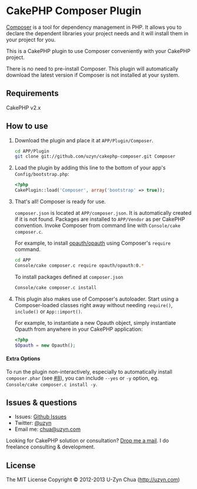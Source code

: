 CakePHP Composer Plugin
=======================

[Composer](http://getcomposer.org/) is a tool for dependency management in PHP. It allows you to declare the dependent libraries your project needs and it will install them in your project for you.

This is a CakePHP plugin to use Composer conveniently with your CakePHP project.

There is no need to pre-install Composer.
This plugin will automatically download the latest version if Composer is not installed at your system.

Requirements
---------
CakePHP v2.x

How to use
----------
1. Download the plugin and place it at `APP/Plugin/Composer`.

   ```bash
   cd APP/Plugin
   git clone git://github.com/uzyn/cakephp-composer.git Composer
   ```

2. Load the plugin by adding this line to the bottom of your app's `Config/bootstrap.php`:

   ```php
   <?php
   CakePlugin::load('Composer', array('bootstrap' => true));
   ```

3. That's all! Composer is ready for use.

   `composer.json` is located at `APP/composer.json`. It is automatically created if it is not found.
   Packages are installed to `APP/Vendor` as per CakePHP convention.
   Invoke Composer from command line with `Console/cake composer.c`.

   For example, to install [opauth/opauth](http://packagist.org/packages/opauth/opauth) using Composer's `require` command.
   ```bash
   cd APP
   Console/cake composer.c require opauth/opauth:0.*
   ```

   To install packages defined at `composer.json`
   ```bash
   Console/cake composer.c install
   ```

4. This plugin also makes use of Composer's autoloader.
   Start using a Composer-loaded classes right away without needing `require()`, `include()` or `App::import()`.

   For example, to instantiate a new Opauth object, simply instantiate Opauth from anywhere in your CakePHP application:

   ```php
   <?php
   $Opauth = new Opauth();
   ```

#### Extra Options

To run the plugin non-interactively, especially to automatically install `composer.phar` (see [#8](https://github.com/uzyn/cakephp-composer/issues/8)), you can include `--yes` or `-y` option, eg. `Console/cake composer.c install -y`.

Issues & questions
-------------------
- Issues: [Github Issues](https://github.com/uzyn/cakephp-composer/issues)
- Twitter: [@uzyn](http://twitter.com/uzyn)
- Email me: chua@uzyn.com

Looking for CakePHP solution or consultation?
<a href="mailto:chua@uzyn.com">Drop me a mail</a>. I do freelance consulting & development.

License
---------
The MIT License
Copyright © 2012-2013 U-Zyn Chua (http://uzyn.com)